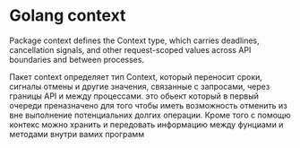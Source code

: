 # Golang context


Package context defines the Context type, which carries deadlines, cancellation signals, and other request-scoped values across API boundaries and between processes.


Пакет context определяет тип Context, который переносит сроки, сигналы отмены и другие значения, связанные с запросами, через границы API и между процессами.
это обьект который в первый очереди преназначено для того чтобы иметь возможность отменить из вне выполнение потенциальних долгих операции. Кроме того с помощю контекс можно хранить и передовать информацию между фунциами и методами внутри вамих программ
